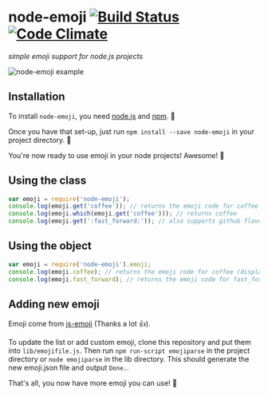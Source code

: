 # node-emoji [![Build Status](https://travis-ci.org/omnidan/node-emoji.svg?branch=master)](https://travis-ci.org/omnidan/node-emoji) [![Code Climate](https://codeclimate.com/github/omnidan/node-emoji/badges/gpa.svg)](https://codeclimate.com/github/omnidan/node-emoji)
_simple emoji support for node.js projects_

![node-emoji example](http://i.imgur.com/RgFj97V.png) 

## Installation
To install `node-emoji`, you need [node.js](http://nodejs.org/) and [npm](https://github.com/npm/npm#super-easy-install). :rocket:

Once you have that set-up, just run `npm install --save node-emoji` in your project directory. :ship:

You're now ready to use emoji in your node projects! Awesome! :metal:

## Using the class
```javascript
var emoji = require('node-emoji');
console.log(emoji.get('coffee')); // returns the emoji code for coffee (displays emoji on terminals that support it)
console.log(emoji.which(emoji.get('coffee'))); // returns coffee
console.log(emoji.get(':fast_forward:')); // also supports github flavored markdown emoji (http://www.emoji-cheat-sheet.com/)
```

## Using the object
```javascript
var emoji = require('node-emoji').emoji;
console.log(emoji.coffee); // returns the emoji code for coffee (displays emoji on terminals that support it)
console.log(emoji.fast_forward); // returns the emoji code for fast_forward (displays emoji on terminals that support it)
```

## Adding new emoji
Emoji come from [js-emoji](https://github.com/iamcal/js-emoji/blob/master/emoji.js#L164-L1010) (Thanks a lot :thumbsup:).

To update the list or add custom emoji, clone this repository and put them into `lib/emojifile.js`.
Then run `npm run-script emojiparse` in the project directory or `node emojiparse` in the lib directory.
This should generate the new emoji.json file and output `Done.`.

That's all, you now have more emoji you can use! :clap:
